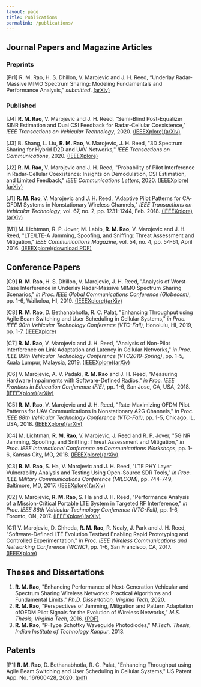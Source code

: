 ```yaml
---
layout: page
title: Publications
permalink: /publications/
---
```


## Journal Papers and Magazine Articles
### Preprints
[Pr1] R. M. Rao, H. S. Dhillon, V. Marojevic and J. H. Reed, “Underlay Radar-Massive MIMO Spectrum Sharing: Modeling Fundamentals and Performance Analysis,” *submitted*. <a href="https://arxiv.org/pdf/2008.02100.pdf">(arXiv)</a>

### Published
[J4] **R. M. Rao**, V. Marojevic and J. H. Reed, "Semi-Blind Post-Equalizer SINR Estimation and Dual CSI Feedback for Radar-Cellular Coexistence," *IEEE Transactions on Vehicular Technology*, 2020. <a href="https://ieeexplore.ieee.org/document/9115897">(IEEEXplore)</a><a href="https://arxiv.org/pdf/2006.01327.pdf">(arXiv)</a>

[J3] B. Shang, L. Liu, **R. M. Rao**, V. Marojevic, J. H. Reed, "3D Spectrum Sharing for Hybrid D2D and UAV Networks," *IEEE Transactions on Communications*, 2020. <a href="https://ieeexplore.ieee.org/document/9102315">(IEEEXplore)</a>

[J2] **R. M. Rao**, V. Marojevic and J. H. Reed, "Probability of Pilot Interference in Radar-Cellular Coexistence: Insights on Demodulation, CSI Estimation, and Limited Feedback," *IEEE Communications Letters*, 2020. <a href="https://ieeexplore.ieee.org/document/9082626">(IEEEXplore)</a><a href="https://arxiv.org/pdf/2005.00122.pdf">(arXiv)</a>

[J1] **R. M. Rao**, V. Marojevic and J. H. Reed, "Adaptive Pilot Patterns for CA-OFDM Systems in Nonstationary Wireless Channels," *IEEE Transactions on Vehicular Technology*, vol. 67, no. 2, pp. 1231-1244, Feb. 2018. <a href="https://ieeexplore.ieee.org/abstract/document/8031997">(IEEEXplore)</a><a href="https://arxiv.org/pdf/1709.03176">(arXiv)</a>

[M1] M. Lichtman, R. P. Jover, M. Labib, **R. M. Rao**, V. Marojevic and J. H. Reed, "LTE/LTE-A Jamming, Spoofing, and Sniffing: Threat Assessment and Mitigation," *IEEE Communications Magazine*, vol. 54, no. 4, pp. 54-61, April 2016. <a href="https://ieeexplore.ieee.org/abstract/document/7452266">(IEEEXplore)</a><a href="http://rogerpiquerasjover.net/LTE_Jamming_Magazine_Paper_final.pdf">(download PDF)</a>

## Conference Papers
[C9] **R. M. Rao**, H. S. Dhillon, V. Marojevic, J. H. Reed, "Analysis of Worst-Case Interference in Underlay Radar-Massive MIMO Spectrum Sharing Scenarios," *in Proc. IEEE Global Communications Conference (Globecom)*, pp. 1-6, Waikoloa, HI, 2019. <a href="https://ieeexplore.ieee.org/document/9013615">(IEEEXplore)</a><a href="https://arxiv.org/pdf/1907.09536.pdf">(arXiv)</a>

[C8] **R. M. Rao**, D. Bethanabhotla, R. C. Palat, "Enhancing Throughput using Agile Beam Switching and User Scheduling in Cellular Systems," *in Proc. IEEE 90th Vehicular Technology Conference (VTC-Fall)*, Honolulu, HI, 2019, pp. 1-7. <a href="https://ieeexplore.ieee.org/document/8891428">(IEEEXplore)</a>

[C7] **R. M. Rao**, V. Marojevic and J. H. Reed, "Analysis of Non-Pilot Interference on Link Adaptation and Latency in Cellular Networks," *in Proc. IEEE 89th Vehicular Technology Conference (VTC2019-Spring)*,  pp. 1-5, Kuala Lumpur, Malaysia, 2019. <a href="https://ieeexplore.ieee.org/abstract/document/8746307">(IEEEXplore)</a><a href="https://arxiv.org/pdf/1901.02574.pdf">(arXiv)</a>

[C6] V. Marojevic, A. V. Padaki, **R. M. Rao** and J. H. Reed, "Measuring Hardware Impairments with Software-Defined Radios," *in Proc. IEEE Frontiers in Education Conference (FIE)*, pp. 1-6, San Jose, CA, USA, 2018. <a href="https://ieeexplore.ieee.org/abstract/document/8659219">(IEEEXplore)</a><a href="https://arxiv.org/pdf/1810.04376.pdf">(arXiv)</a>

[C5] **R. M. Rao**, V. Marojevic and J. H. Reed, "Rate-Maximizing OFDM Pilot Patterns for UAV Communications in Nonstationary A2G Channels," *in Proc. IEEE 88th Vehicular Technology Conference (VTC-Fall)*, pp. 1-5, Chicago, IL, USA, 2018. <a href="https://ieeexplore.ieee.org/abstract/document/8690764">(IEEEXplore)</a><a href="https://arxiv.org/pdf/1805.08896.pdf">(arXiv)</a>

[C4] M. Lichtman, **R. M. Rao**, V. Marojevic, J. Reed and R. P. Jover, "5G NR Jamming, Spoofing, and Sniffing: Threat Assessment and Mitigation," *in Proc. IEEE International Conference on Communications Workshops*, pp. 1-6, Kansas City, MO, 2018. <a href="https://ieeexplore.ieee.org/abstract/document/8403769">(IEEEXplore)</a><a href="https://arxiv.org/pdf/1803.03845.pdf">(arXiv)</a>

[C3] **R. M. Rao**, S. Ha, V. Marojevic and J. H. Reed, "LTE PHY Layer Vulnerability Analysis and Testing Using Open-Source SDR Tools," *in Proc. IEEE Military Communications Conference (MILCOM)*, pp. 744-749, Baltimore, MD, 2017. <a href="https://ieeexplore.ieee.org/abstract/document/8170787">(IEEEXplore)</a><a href="https://arxiv.org/pdf/1708.05887.pdf">(arXiv)</a>

[C2] V. Marojevic, **R. M. Rao**, S. Ha and J. H. Reed, "Performance Analysis of a Mission-Critical Portable LTE System in Targeted RF Interference," *in Proc. IEEE 86th Vehicular Technology Conference (VTC-Fall)*, pp. 1-6, Toronto, ON, 2017. <a href="https://ieeexplore.ieee.org/abstract/document/8288187">(IEEEXplore)</a><a href="https://arxiv.org/pdf/1708.06814.pdf">(arXiv)</a>

[C1] V. Marojevic, D. Chheda, **R. M. Rao**, R. Nealy, J. Park and J. H. Reed, "Software-Defined LTE Evolution Testbed Enabling Rapid Prototyping and Controlled Experimentation," *in Proc. IEEE Wireless Communications and Networking Conference (WCNC)*, pp. 1-6, San Francisco, CA, 2017. <a href="https://ieeexplore.ieee.org/abstract/document/7925757">(IEEEXplore)</a>

## Theses and Dissertations
1. **R. M. Rao**, "Enhancing Performance of Next-Generation Vehicular and Spectrum Sharing Wireless Networks: Practical Algorithms and Fundamental Limits," *Ph.D. Dissertation, Virginia Tech*, 2020. 
2. **R. M. Rao**, "Perspectives of Jamming, Mitigation and Pattern Adaptation ofOFDM Pilot Signals for the Evolution of Wireless Networks," *M.S. Thesis, Virginia Tech*, 2016. <a href="https://vtechworks.lib.vt.edu/bitstream/handle/10919/77485/etd-09282016-174924_Rao_RM_T_2016.pdf?sequence=1&isAllowed=y">(PDF)</a>  
3. **R. M. Rao**, "P-Type Schottky Waveguide Photodiodes," *M.Tech. Thesis, Indian Institute of Technology Kanpur*, 2013. 

## Patents
[P1] **R. M. Rao**, D. Bethanabhotla, R. C. Palat, "Enhancing Throughput using Agile Beam Switching and User Scheduling in Cellular Systems," US Patent App. No. 16/600428, 2020. <a href="https://patentimages.storage.googleapis.com/22/12/c9/1e3b9dc99dca79/US20200119790A1.pdf">(pdf)</a>
